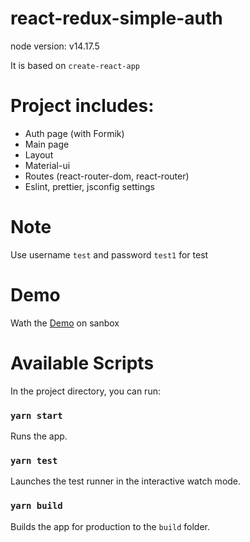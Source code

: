 # react-redux-simple-auth
node version: v14.17.5

It is based on `create-react-app`

# Project includes:
- Auth page (with Formik)
- Main page
- Layout
- Material-ui
- Routes (react-router-dom, react-router)
- Eslint, prettier, jsconfig settings

# Note
Use username `test` and password `test1` for test

# Demo
Wath the [Demo](https://codesandbox.io/s/react-redux-simple-auth-mzv0u?file=/src/index.js) on sanbox

# Available Scripts
In the project directory, you can run:

### `yarn start`
Runs the app.
### `yarn test`
Launches the test runner in the interactive watch mode.

### `yarn build`
Builds the app for production to the `build` folder.
